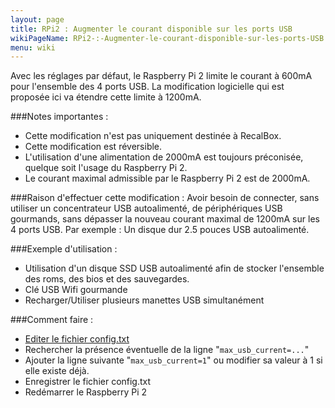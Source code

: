 ```yaml
---
layout: page
title: RPi2 : Augmenter le courant disponible sur les ports USB
wikiPageName: RPi2-:-Augmenter-le-courant-disponible-sur-les-ports-USB
menu: wiki
---
```



Avec les réglages par défaut, le Raspberry Pi 2 limite le courant à 600mA pour l'ensemble des 4 ports USB.
La modification logicielle qui est proposée ici va étendre cette limite à 1200mA.



###Notes importantes : 
* Cette modification n'est pas uniquement destinée à RecalBox.
* Cette modification est réversible.
* L'utilisation d'une alimentation de 2000mA est toujours préconisée, quelque soit l'usage du Raspberry Pi 2.
* Le courant maximal admissible par le Raspberry Pi 2 est de 2000mA.



###Raison d'effectuer cette modification :
Avoir besoin de connecter, sans utiliser un concentrateur USB autoalimenté, de périphériques USB gourmands, sans dépasser la nouveau courant maximal de 1200mA sur les 4 ports USB.
Par exemple : Un disque dur 2.5 pouces USB autoalimenté.



###Exemple d'utilisation : 
* Utilisation d'un disque SSD USB autoalimenté afin de stocker l'ensemble des roms, des bios et des sauvegardes.
* Clé USB Wifi gourmande
* Recharger/Utiliser plusieurs manettes USB simultanément




###Comment faire :
* [Editer le fichier config.txt](https://github.com/digitalLumberjack/recalbox-os/wiki/Editer-le-fichier-config.txt-%28FR%29)
* Rechercher la présence éventuelle de la ligne "`max_usb_current=...`"
* Ajouter la ligne suivante "`max_usb_current=1`" ou modifier sa valeur à 1 si elle existe déjà.
* Enregistrer le fichier config.txt
* Redémarrer le Raspberry Pi 2



